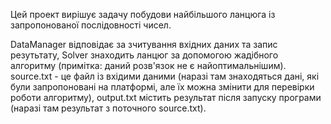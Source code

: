 Цей проект вирішує задачу побудови найбільшого ланцюга із запропонованої послідовності чисел.

DataManager відповідає за зчитування вхідних даних та запис резутьтату, Solver знаходить ланцюг за допомогою жадібного алгоритму
(примітка: даний розв'язок не є найоптимальнішим).
source.txt - це файл із вхідими даними (наразі там знаходяться дані, які були запропоновані на платформі, але їх можна змінити для перевірки
роботи алгоритму), output.txt містить результат після запуску програми (наразі там результат з поточного source.txt).
